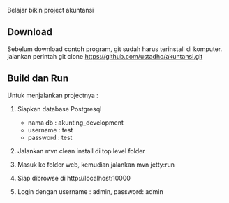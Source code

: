 Belajar bikin project akuntansi

## Download ##
Sebelum download contoh program, git sudah harus terinstall di komputer.
jalankan perintah 
      git clone https://github.com/ustadho/akuntansi.git


## Build dan Run ##

Untuk menjalankan projectnya : 

1. Siapkan database Postgresql

    * nama db : akunting_development 
    * username : test 
    * password : test 

2. Jalankan mvn clean install di top level folder
3. Masuk ke folder web, kemudian jalankan mvn jetty:run
4. Siap dibrowse di http://localhost:10000
5. Login dengan username : admin, password: admin

